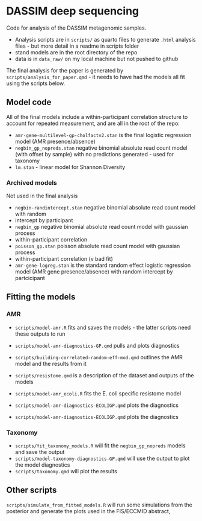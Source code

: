 # DASSIM deep sequencing

Code for analysis of the DASSIM metagenomic samples.

- Analysis scripts are in `scripts/` as quarto files to generate `.html`
analysis files - but more detail in a readme in scripts folder
- stand models are in the root directory of the repo
- data is in `data_raw/` on my local machine but not pushed to github

The final analysis for the paper is generated by
`scripts/analysis_for_paper.qmd` - it needs to have had the models all fit using
the scripts below.

## Model code

All of the final models include a within-participant correlation structure to account
for repeated measurement, and are all in the root of the repo:

- `amr-gene-multilevel-gp-cholfactv2.stan` is the final logistic regression
model (AMR presence/absence)
- `negbin_gp_nopreds.stan` negative binomial absolute read count model (with offset
by sample) with no predictions generated - used for taxonomy
- `lm.stan` - linear model for Shannon Diversity

### Archived models

Not used in the final analysis

- `negbin-randintercept.stan` negative binomial absolute read count model with random
- intercept by participant
- `negbin_gp` negative binomial absolute read count model with gaussian process
- within-participant correlation 
- `poisson_gp.stan` poisson absolute read count model with gaussian process
- within-participant correlation (v bad fit)
- `amr-gene-logreg.stan` is the standard random effect logistic regression
model (AMR gene presence/absence) with random intercept by partcicipant

## Fitting the models

### AMR

- `scripts/model-amr.R` fits and saves the models - the latter scripts need these
outputs to run 
- `scripts/model-amr-diagnostics-GP.qmd` pulls and plots diagnostics
- `scripts/building-correlated-random-eff-mod.qmd` outlines the AMR model and
the results from it 
- `scripts/resistome.qmd` is a description of the dataset and outputs of the models

- `scripts/model-amr_ecoli.R` fits the E. coli specific resistome model
- `scripts/model-amr-diagnostics-ECOLIGP.qmd` plots the diagnostics
- `scripts/model-amr-diagnostics-ECOLIGP.qmd` plots the diagnostics

### Taxonomy

- `scripts/fit_taxonomy_models.R` will fit the `negbin_gp_nopreds` models and save the output
- `scripts/model-taxonomy-diagnostics-GP.qmd` will use the output to plot the model
diagnostics
- `scripts/taxonomy.qmd` will plot the results


## Other scripts

`scripts/simulate_from_fitted_models.R` will run some simulations from the posterior and
generate the plots used in the FIS/ECCMID abstract,
